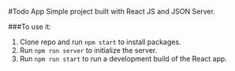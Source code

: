#Todo App
Simple project built with React JS and JSON Server.

###To use it:

1. Clone repo and run `npm start` to install packages.
2. Run `npm run server` to initialize the server.
3. Run `npm run start` to run a development build of the React app.
